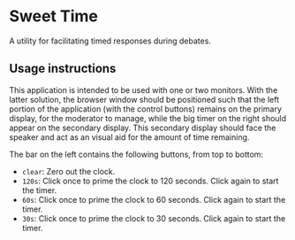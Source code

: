 # Sweet Time
A utility for facilitating timed responses during debates.

## Usage instructions
This application is intended to be used with one or two monitors. With the latter solution, the browser window should be positioned such that the left portion of the application (with the control buttons) remains on the primary display, for the moderator to manage, while the big timer on the right should appear on the secondary display. This secondary display should face the speaker and act as an visual aid for the amount of time remaining.

The bar on the left contains the following buttons, from top to bottom:

- `clear`: Zero out the clock.
- `120s`: Click once to prime the clock to 120 seconds. Click again to start the timer.
- `60s`: Click once to prime the clock to 60 seconds. Click again to start the timer.
- `30s`: Click once to prime the clock to 30 seconds. Click again to start the timer.
